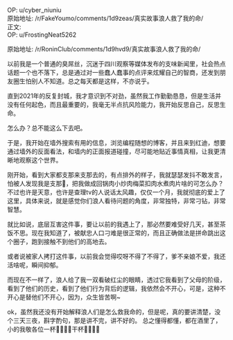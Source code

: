 
OP: u/cyber_niuniu  
原始地址: /r/FakeYoumo/comments/1d9zeas/真实故事浪人救了我的命/  
正文:  
OP: u/FrostingNeat5262  

 原始地址: /r/RoninClub/comments/1d9hvd9/真实故事浪人救了我的命/  

以前我是一个普通的臭屌丝，沉迷于四川观察等媒体发布的支味新闻里，社会热点话题一个也不落下，总是通过对一些蠢人蠢事的点评来炫耀自己的智商，还发到朋友圈生怕别人不知道。总之每天都是这样，不亦说乎。

直到2021年的反复封城，我才意识到不对劲，虽然我工作勤勤恳恳，但是生活并没有任何起色，而且最重要的，我毫无半点抗风险能力，我开始反思自己，反思生命。

怎么办？总不能这么下去吧。

于是，我开始在墙外搜索有用的信息，浏览编程随想的博客，并且来到红迪，想要通过墙外的反面看法，和墙内的正面报道碰撞，尽可能地贴近事情真相，让我更清晰地观察这个世界。

刚开始，看到大家都支那来支那去的，有点排外的样子，我就瑟瑟发抖不敢发言，怕被人发现我是支那🐷，把我做成回锅肉小炒肉梅菜扣肉水煮肉片啥的可怎么办？不过也许是天意，也许是查理tv的人说话太风趣，仅仅一个月，我就彻底的爱上了这里，具体来说，就是感觉你们浪人看待问题的角度，非常独特，非常刁钻，非常智慧。

就比如说，底层互害这件事，要让以前的我遇上了，那必然要难受好几天，甚至茶饭不思。现在我知道了，被献忠人口刁难是很正常的，而且正确做法是拼命跳出这个圈子，跑到接触不到他们的高地去。

或者说被家人拷打这件事，以前我会觉得哎呀不得了不得了，爹不亲娘不爱，我还活啥呢，瞬间抑郁。

而现在不一样了，浪人给了我一双看破红尘的眼睛，透过它我看到了父母的阶级，看到了他们的历史，看到了他们行为背后的逻辑，我依然会不开心，可是，这种不开心是替他们不开心，因为，众生皆苦啊~

ok，虽然我还没有开始解释浪人们是怎么救我命的，但是呢，真的要讲清楚，没个三天三夜，斟字酌句，那是讲不完，讲不好的。
总之懂得都懂，都在酒里了，小的我敬各位一杯🍺🍺🍺🍺干杯🍻🍻🍻🍻

